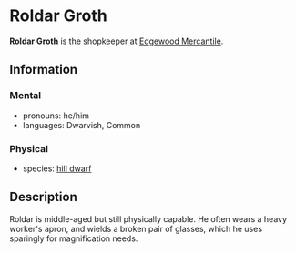 # Roldar Groth

**Roldar Groth** is the shopkeeper at [Edgewood Mercantile](../edgewood/edgewood-mercantile.md).

## Information

### Mental

- pronouns: he/him
- languages: Dwarvish, Common

### Physical

- species: [hill dwarf](../../../../ch-5-character-options/species/dwarves/index.md#hill-dwarf)

## Description

Roldar is middle-aged but still physically capable. He often wears a heavy worker's apron, and wields a broken pair of glasses, which he uses sparingly for magnification needs.
